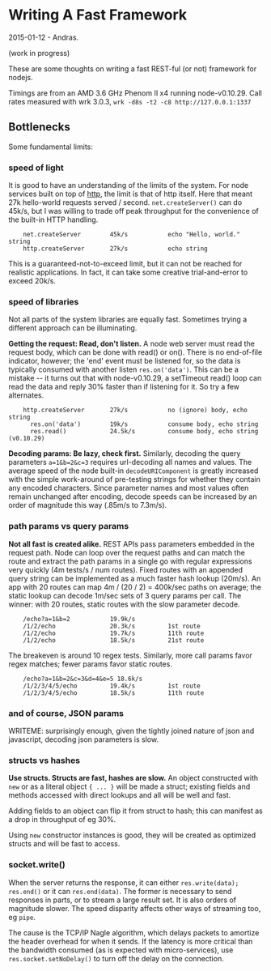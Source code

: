 Writing A Fast Framework
========================

2015-01-12 - Andras.

(work in progress)

These are some thoughts on writing a fast REST-ful (or not) framework for
nodejs.

Timings are from an AMD 3.6 GHz Phenom II x4 running node-v0.10.29.
Call rates measured with wrk 3.0.3, `wrk -d8s -t2 -c8 http://127.0.0.1:1337`

Bottlenecks
-----------

Some fundamental limits:

### speed of light

It is good to have an understanding of the limits of the system.  For node
services built on top of [http](https://www.nodejs.org/api/http.html), the
limit is that of http itself.  Here that meant 27k hello-world requests served
/ second.  `net.createServer()` can do 45k/s, but I was willing to trade off
peak throughput for the convenience of the built-in HTTP handling.

        net.createServer        45k/s           echo "Hello, world." string
        http.createServer       27k/s           echo string

This is a guaranteed-not-to-exceed limit, but it can not be reached for
realistic applications.  In fact, it can take some creative trial-and-error to
exceed 20k/s.

### speed of libraries

Not all parts of the system libraries are equally fast.  Sometimes trying a
different approach can be illuminating.

**Getting the request:  Read, don't listen.**
A node web server must read the request body, which can be
done with read() or on().  There is no end-of-file indicator, however; the 'end'
event must be listened for, so the data is typically consumed with another
listen `res.on('data')`.  This can be a mistake -- it turns out that with
node-v0.10.29, a setTimeout read() loop can read the data and reply 30% faster
than if listening for it.  So try a few alternates.

        http.createServer       27k/s           no (ignore) body, echo string
          res.on('data')        19k/s           consume body, echo string
          res.read()            24.5k/s         consume body, echo string (v0.10.29)

**Decoding params: Be lazy, check first.**
Similarly, decoding the query parameters `a=1&b=2&c=3`
requires url-decoding all names and values.  The average speed of the node
built-in `decodeURIComponent` is greatly increased with the simple work-around
of pre-testing strings for whether they contain any encoded characters.  Since
parameter names and most values often remain unchanged after encoding, decode
speeds can be increased by an order of magnitude this way (.85m/s to 7.3m/s).

### path params vs query params

**Not all fast is created alike.**  REST APIs pass parameters embedded in the
request path.  Node can loop over the request paths and can match the route
and extract the path params in a single go with regular expressions very
quickly (4m tests/s / num routes).  Fixed routes with an appended query string
can be implemented as a much faster hash lookup (20m/s).  An app with 20
routes can map 4m / (20 / 2) = 400k/sec paths on average; the static lookup
can decode 1m/sec sets of 3 query params per call.  The winner: with 20 routes,
static routes with the slow parameter decode.

        /echo?a=1&b=2           19.9k/s
        /1/2/echo               20.3k/s         1st route
        /1/2/echo               19.7k/s         11th route
        /1/2/echo               18.5k/s         21st route

The breakeven is around 10 regex tests.  Similarly, more call params favor
regex matches; fewer params favor static routes.

        /echo?a=1&b=2&c=3&d=4&e=5 18.6k/s
        /1/2/3/4/5/echo         19.4k/s         1st route
        /1/2/3/4/5/echo         18.5k/s         11th route

### and of course, JSON params

WRITEME: surprisingly enough, given the tightly joined nature of json and
javascript, decoding json parameters is slow.

### structs vs hashes

**Use structs.  Structs are fast, hashes are slow.**
An object constructed with `new` or as a
literal object `{ ... }` will be made a struct; existing fields and methods
accessed with direct lookups and all will be well and fast.

Adding fields to an object can flip it from struct to hash; this can manifest as
a drop in throughput of eg 30%.

Using `new` constructor instances is good, they will be created as optimized
structs and will be fast to access.

### socket.write()

When the server returns the response, it can either `res.write(data);
res.end()` or it can `res.end(data)`.  The former is necessary to send
responses in parts, or to stream a large result set.  It is also orders of
magnitude slower.  The speed disparity affects other ways of streaming too, eg
`pipe`.

The cause is the TCP/IP Nagle algorithm, which delays packets to amortize the
header overhead for when it sends.  If the latency is more critical than the
bandwidth consumed (as is expected with micro-services), use
`res.socket.setNoDelay()` to turn off the delay on the connection.

